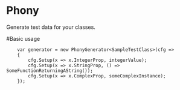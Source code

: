 # Phony
Generate test data for your classes. 

#Basic usage

        var generator = new PhonyGenerator<SampleTestClass>(cfg =>
        {
            cfg.Setup(x => x.IntegerProp, integerValue);
            cfg.Setup(x => x.StringProp, () => SomeFunctionReturningAString());
            cfg.Setup(x => x.ComplexProp, someComplexInstance);
        });
